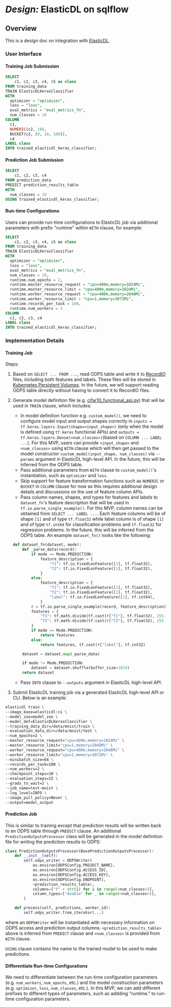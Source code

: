 # _Design:_ ElasticDL on sqlflow

## Overview

This is a design doc on integration with [ElasticDL](https://github.com/wangkuiyi/elasticdl).

### User Interface

#### Training Job Submission

```sql
SELECT
    c1, c2, c3, c4, c5 as class
FROM training_data
TRAIN ElasticDLKerasClassifier
WITH
  optimizer = "optimizer",
  loss = "loss",
  eval_metrics = "eval_metrics_fn",
  num_classes = 10
COLUMN
  c1,
  NUMERIC(c2, 10),
  BUCKET(c3, [0, 10, 100]),
  c4
LABEL class
INTO trained_elasticdl_keras_classifier;
```

#### Prediction Job Submission

```sql
SELECT
    c1, c2, c3, c4
FROM prediction_data
PREDICT prediction_results_table
WITH
  num_classes = 10
USING trained_elasticdl_keras_classifier;
```

#### Run-time Configurations

Users can provide run-time configurations to ElasticDL job via additional parameters with prefix "runtime" within `WITH` clause, for example:

```sql
SELECT
    c1, c2, c3, c4, c5 as class
FROM training_data
TRAIN ElasticDLKerasClassifier
WITH
  optimizer = "optimizer",
  loss = "loss",
  eval_metrics = "eval_metrics_fn",
  num_classes = 10,
  runtime.num_epochs = 2,
  runtime.master_resource_request = "cpu=400m,memory=1024Mi",
  runtime.master_resource_limit = "cpu=400m,memory=1024Mi",
  runtime.worker_resource_request = "cpu=400m,memory=2048Mi",
  runtime.worker_resource_limit = "cpu=1,memory=3072Mi",
  runtime.records_per_task = 100,
  runtime.num_workers = 2
COLUMN
  c1, c2, c3, c4
LABEL class
INTO trained_elasticdl_keras_classifier;
```

### Implementation Details

#### Training Job

Steps:

1. Based on `SELECT ... FROM ...`, read ODPS table and write it to [RecordIO](https://github.com/wangkuiyi/recordio) files, including both features and labels. These files will be stored in [Kubernetes Persistent Volumes](https://kubernetes.io/docs/concepts/storage/persistent-volumes/). In the future, we will support reading ODPS table directly without having to convert it to RecordIO files.
2. Generate model definition file (e.g. [cifar10_functional_api.py](https://github.com/wangkuiyi/elasticdl/blob/develop/model_zoo/cifar10_functional_api/cifar10_functional_api.py)) that will be used in `TRAIN` clause, which includes:

   - In model definition function e.g. `custom_model()`, we need to configure model input and output shapes correctly in `inputs = tf.keras.layers.Input(shape=<input_shape>)` (only when the model is defined using `tf.keras` functional APIs) and `outputs = tf.keras.layers.Dense(<num_classes>)`(based on `COLUMN ... LABEL ...`). For this MVP, users can provide `<input_shape>` and `<num_classes>` using `WITH` clause which will then get passed to the model constructor `custom_model(input_shape, num_classes)` via `--params` argument in ElasticDL high-level API. In the future, this will be inferred from the ODPS table.
   - Pass additional parameters from `WITH` clause to `custom_model()`'s instantiation, such as `optimizer` and `loss`.
   - Skip support for feature transformation functions such as `NUMERIC` or `BUCKET` in `COLUMN` clause for now as this requires additional design details and discussions on the use of feature column APIs.
   - Pass column names, shapes, and types for features and labels to `dataset_fn`'s feature description that will be used in `tf.io.parse_single_example()`. For this MVP, column names can be obtained from `SELECT ... LABEL ...`. Each feature columns will be of shape `[1]` and of type `tf.float32` while label column is of shape `[1]` and of type `tf.int64` for classification problems and `tf.float32` for regression problems. In the future, this will be inferred from the ODPS table. An example `dataset_fn()` looks like the following:

   ```python
   def dataset_fn(dataset, mode):
       def _parse_data(record):
           if mode == Mode.PREDICTION:
               feature_description = {
                   "f1": tf.io.FixedLenFeature([1], tf.float32),
                   "f2": tf.io.FixedLenFeature([1], tf.float32),
               }
           else:
               feature_description = {
                   "f1": tf.io.FixedLenFeature([1], tf.float32),
                   "f2": tf.io.FixedLenFeature([1], tf.float32),
                   "label": tf.io.FixedLenFeature([1], tf.int64),
               }
           r = tf.io.parse_single_example(record, feature_description)
           features = {
               "f1": tf.math.divide(tf.cast(r["f1"], tf.float32), 255.0),
               "f2": tf.math.divide(tf.cast(r["f2"], tf.float32), 255.0)
           }
           if mode == Mode.PREDICTION:
               return features
           else:
               return features, tf.cast(r["label"], tf.int32)

       dataset = dataset.map(_parse_data)

       if mode != Mode.PREDICTION:
           dataset = dataset.shuffle(buffer_size=1024)
       return dataset
   ```

   - Pass `INTO` clause to `--outputs` argument in ElasticDL high-level API.

3. Submit ElasticDL training job via a generated ElasticDL high-level API or CLI. Below is an example:

```sh
elasticdl train \
--image_base=elasticdl:ci \
--model_zoo=model_zoo \
--model_def=ElasticDLKerasClassifier \
--training_data_dir=/data/mnist/train \
--evaluation_data_dir=/data/mnist/test \
--num_epochs=2 \
--master_resource_request="cpu=400m,memory=1024Mi" \
--master_resource_limit="cpu=1,memory=2048Mi" \
--worker_resource_request="cpu=400m,memory=2048Mi" \
--worker_resource_limit="cpu=1,memory=3072Mi" \
--minibatch_size=64 \
--records_per_task=100 \
--num_workers=2 \
--checkpoint_steps=10 \
--evaluation_steps=15 \
--grads_to_wait=2 \
--job_name=test-mnist \
--log_level=INFO \
--image_pull_policy=Never \
--output=model_output
```

#### Prediction Job

This is similar to training except that prediction results will be written back to an ODPS table through `PREDICT` clause. An additional `PredictionOutputsProcessor` class will be generated in the model definition file for writing the prediction results to ODPS:

```python
class PredictionOutputsProcessor(BasePredictionOutputsProcessor):
    def __init__(self):
        self.odps_writer = ODPSWriter(
            os.environ[ODPSConfig.PROJECT_NAME],
            os.environ[ODPSConfig.ACCESS_ID],
            os.environ[ODPSConfig.ACCESS_KEY],
            os.environ[ODPSConfig.ENDPOINT],
            <prediction_results_table>,
            columns=["f" + str(i) for i in range(<num_classes>)],
            column_types=["double" for _ in range(<num_classes>)],
        )

    def process(self, predictions, worker_id):
        self.odps_writer.from_iterator(...)
```

where an `ODPSWriter` will be instantiated with necessary information on ODPS access and prediction output columns. `<prediction_results_table>` above is inferred from `PREDICT` clause and `<num_classes>` is provided from `WITH` clause.

`USING` clause contains the name to the trained model to be used to make predictions.

#### Differentiate Run-time Configurations

We need to differentiate between the run-time configuration parameters (e.g. `num_workers`, `num_epochs`, etc.) and the model construction parameters (e.g. `optimizer`, `loss`, `num_classes`, etc.). In this MVP, we can add different prefixes to different types of parameters, such as addding "runtime." to run-time configuration parameters.
